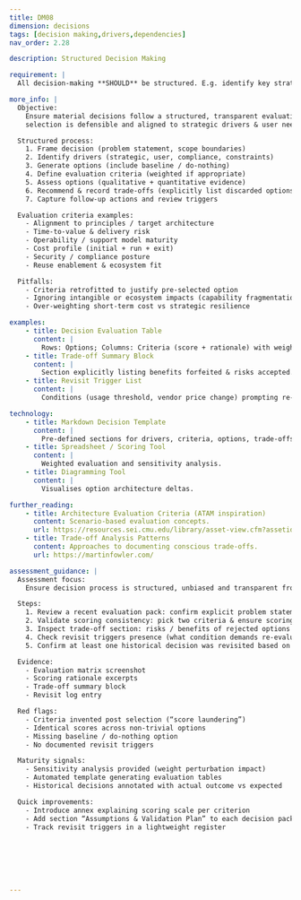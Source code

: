 ```yaml
---
title: DM08
dimension: decisions
tags: [decision making,drivers,dependencies]
nav_order: 2.28

description: Structured Decision Making

requirement: |
  All decision-making **SHOULD** be structured. E.g. identify key strategic drivers, user need assess options against drivers, present rationale, clarity on trade-offs, dependencies, risks and issues understood.

more_info: |
  Objective:
    Ensure material decisions follow a structured, transparent evaluation so
    selection is defensible and aligned to strategic drivers & user needs.

  Structured process:
    1. Frame decision (problem statement, scope boundaries)
    2. Identify drivers (strategic, user, compliance, constraints)
    3. Generate options (include baseline / do-nothing)
    4. Define evaluation criteria (weighted if appropriate)
    5. Assess options (qualitative + quantitative evidence)
    6. Recommend & record trade-offs (explicitly list discarded options)
    7. Capture follow-up actions and review triggers

  Evaluation criteria examples:
    - Alignment to principles / target architecture
    - Time-to-value & delivery risk
    - Operability / support model maturity
    - Cost profile (initial + run + exit)
    - Security / compliance posture
    - Reuse enablement & ecosystem fit

  Pitfalls:
    - Criteria retrofitted to justify pre-selected option
    - Ignoring intangible or ecosystem impacts (capability fragmentation)
    - Over-weighting short-term cost vs strategic resilience

examples: 
    - title: Decision Evaluation Table
      content: |
        Rows: Options; Columns: Criteria (score + rationale) with weighted total.
    - title: Trade-off Summary Block
      content: |
        Section explicitly listing benefits forfeited & risks accepted.
    - title: Revisit Trigger List
      content: |
        Conditions (usage threshold, vendor price change) prompting re-evaluation.

technology:
    - title: Markdown Decision Template
      content: |
        Pre-defined sections for drivers, criteria, options, trade-offs.
    - title: Spreadsheet / Scoring Tool
      content: |
        Weighted evaluation and sensitivity analysis.
    - title: Diagramming Tool
      content: |
        Visualises option architecture deltas.

further_reading:
    - title: Architecture Evaluation Criteria (ATAM inspiration)
      content: Scenario-based evaluation concepts.
      url: https://resources.sei.cmu.edu/library/asset-view.cfm?assetid=512085
    - title: Trade-off Analysis Patterns
      content: Approaches to documenting conscious trade-offs.
      url: https://martinfowler.com/

assessment_guidance: |
  Assessment focus:
    Ensure decision process is structured, unbiased and transparent from framing to trade-off capture & revisit triggers.

  Steps:
    1. Review a recent evaluation pack: confirm explicit problem statement, drivers, weighted criteria, options (incl. baseline) and scoring rationale.
    2. Validate scoring consistency: pick two criteria & ensure scoring rationale differentiates options (not copy-paste).
    3. Inspect trade-off section: risks / benefits of rejected options clearly noted?
    4. Check revisit triggers presence (what condition demands re-evaluation?).
    5. Confirm at least one historical decision was revisited based on trigger event or changed assumptions.

  Evidence:
    - Evaluation matrix screenshot
    - Scoring rationale excerpts
    - Trade-off summary block
    - Revisit log entry

  Red flags:
    - Criteria invented post selection (“score laundering”)
    - Identical scores across non-trivial options
    - Missing baseline / do-nothing option
    - No documented revisit triggers

  Maturity signals:
    - Sensitivity analysis provided (weight perturbation impact)
    - Automated template generating evaluation tables
    - Historical decisions annotated with actual outcome vs expected

  Quick improvements:
    - Introduce annex explaining scoring scale per criterion
    - Add section “Assumptions & Validation Plan” to each decision pack
    - Track revisit triggers in a lightweight register







---
```

  